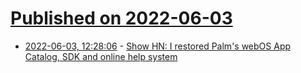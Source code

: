 # [Published on 2022-06-03](index.md)

* [2022-06-03, 12:28:06](https://news.ycombinator.com/item?id=31607318) - [Show HN: I restored Palm's webOS App Catalog, SDK and online help system](https://www.webosarchive.com)
